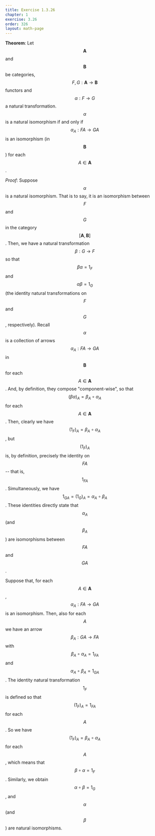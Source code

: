 ```yaml
---
title: Exercise 1.3.26
chapter: 1
exercise: 3.26
order: 326
layout: math-page
---
```


**Theorem**:
Let $$\mathbf{A}$$ and $$\mathbf{B}$$ be categories, $$F,G : \mathbf{A} \rightarrow \mathbf{B}$$ functors and $$\alpha : F \rightarrow G$$ a natural transformation.
$$\alpha$$ is a natural isomorphism if and only if $$\alpha_A : FA \rightarrow GA$$ is an isomorphism (in $$\mathbf{B}$$) for each $$A \in \mathbf{A}$$.


*Proof*:
Suppose $$\alpha$$ is a natural isomorphism.
That is to say, it is an isomorphism between $$F$$ and $$G$$ in the category $$[\mathbf{A}, \mathbf{B}]$$.
Then, we have a natural transformation $$\beta : G \rightarrow F$$ so that $$\beta \alpha = 1_F$$ and $$\alpha \beta = 1_G$$ (the identity natural transformations on $$F$$ and $$G$$, respectively).
Recall $$\alpha$$ is a collection of arrows $$\alpha_A : FA \rightarrow GA$$ in $$\mathbf{B}$$ for each $$A \in \mathbf{A}$$.
And, by definition, they compose "component-wise", so that $$(\beta \alpha)_A = \beta_A \circ \alpha_A$$ for each $$A \in \mathbf{A}$$.
Then, clearly we have $$(1_F)_A = \beta_A \circ \alpha_A$$, but $$(1_F)_A$$ is, by definition, precisely the identity on $$FA$$ -- that is, $$1_{FA}$$.
Simultaneously, we have $$1_{GA} = (1_G)_A = \alpha_A \circ \beta_A$$.
These identities directly state that $$\alpha_A$$ (and $$\beta_A$$) are isomorphisms between $$FA$$ and $$GA$$.

Suppose that, for each $$A \in \mathbf{A}$$, $$\alpha_A : FA \rightarrow GA$$ is an isomorphism.
Then, also for each $$A$$ we have an arrow $$\beta_A : GA \rightarrow FA$$ with $$\beta_A \circ \alpha_A = 1_{FA}$$ and $$\alpha_A \circ \beta_A = 1_{GA}$$.
The identity natural transformation $$1_F$$ is defined so that $$(1_F)_A = 1_{FA}$$ for each $$A$$.
So we have $$(1_F)_A = \beta_A \circ \alpha_A$$ for each $$A$$, which means that $$\beta \circ \alpha = 1_F$$.
Similarly, we obtain $$\alpha \circ \beta = 1_G$$, and $$\alpha$$ (and $$\beta$$) are natural isomorphisms.